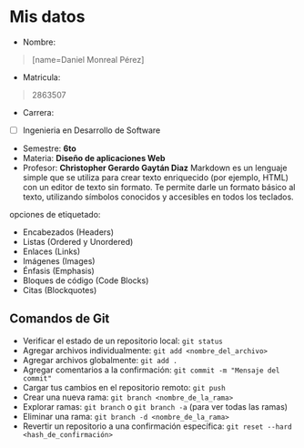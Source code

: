# Mis datos
* Nombre:
> [name=Daniel Monreal Pérez]
* Matricula:
> 2863507
* Carrera:
- [ ] Ingenieria en Desarrollo de Software
* Semestre: **6to**
* Materia: **Diseño de aplicaciones Web**
* Profesor: **Christopher Gerardo Gaytán Diaz** 
Markdown es un lenguaje simple que se utiliza para crear texto enriquecido (por ejemplo, HTML) con un editor de texto sin formato. 
Te permite darle un formato básico al texto, utilizando símbolos conocidos y accesibles en todos los teclados.

opciones de etiquetado:
- Encabezados (Headers)
- Listas (Ordered y Unordered)
- Enlaces (Links)
- Imágenes (Images)
- Énfasis (Emphasis)
- Bloques de código (Code Blocks)
- Citas (Blockquotes)

## Comandos de Git
- Verificar el estado de un repositorio local: `git status`
- Agregar archivos individualmente: `git add <nombre_del_archivo>`
- Agregar archivos globalmente: `git add .`
- Agregar comentarios a la confirmación: `git commit -m "Mensaje del commit"`
- Cargar tus cambios en el repositorio remoto: `git push`
- Crear una nueva rama: `git branch <nombre_de_la_rama>`
- Explorar ramas: `git branch` o `git branch -a` (para ver todas las ramas)
- Eliminar una rama: `git branch -d <nombre_de_la_rama>`
- Revertir un repositorio a una confirmación específica: `git reset --hard <hash_de_confirmación>`
